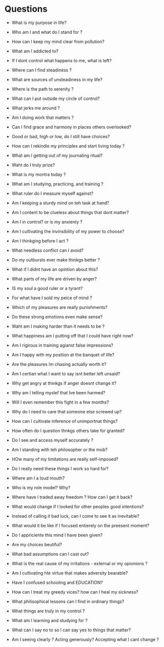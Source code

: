 # Questions
- What is my purpose in life?
- Who am I and what do I stand for ?
- How can I keep my mind clear from pollution?
- What am I addicted to?
- If I dont control what happens to me, what is left?
- Where can I find steadiness ?
- What are sources of unsteadiness in my life?
- Where is the path to serenity ?
- What can I put outside my circle of control?
- What jerks me around ?
- Am I doing work that matters ?
- Can I find grace and harmony in places others overlooked?
- Good or bad, high or low, do I still have choices?
- How can I rekindle my principles and start living today ?
- What am I getting out of my journaling ritual?
- Waht do I truly prize?
- What is my montra today ?
- What am I studying, practicing, and training ?
- What ruler do I measure myself against?
- Am I keeping a sturdy mind on teh task at hand?
- Am I content to be clueless about things that dont matter?
- Am I in control? or is my anxienty ?
- Am I cultivating the invinsibility of my power to choose?
- Am I thinkging before I act ?
- What needless conflict can I avoid?
- Do my outbursts ever make thinkgs better ?
- What if I didnt have an opintion about this?
- What parts of my life are driven by anger?
- IS my soul a good ruler or a tyrant?
- For what have I sold my peice of mind ?
- Which of my pleasures are really punishments?
- Do these strong emotions even make sense?
- Waht am I making harder than it needs to be ?
- What happiness am I putting off that I could have right now?
- Am I rigirous in training agianst false impressions?
- Am I happy with my position at the banquet of life?
- Are the pleasures Im chasing actually worth it?
- Am I certian what I want to say isnt better left unsaid?
- Why get angry at thinkgs if anger doesnt change it?
- Why am I telling myslef that Ive been harmed?
- Will I even remember this fight in a few months?
- Why do I need to care that someone else screwed up?
- How can I cultivate inference of unimportnat things?
- How often do I question thnkgs others take for granted?
- Do I see and access myself accurately ?
- Am I standing with teh philosopher or the mob?
- HOw many of my limitations are really self-imposed?
- Do I really need these things I work so hard for?
- Where am I a loud mouth?
- Who is my role model? Why?
- Where have I traded away freedom ? How can I get it back?
- What would change if I looked for other peoples good intentions?
- Instead of calling it bad luck, can I come to see it as inevitable?
- What would it be like if I focused entierely on the preesent moment?
- Do I appriciente this mind I have been given?
- Are my choices beutiful?
- What bad assumptions can I cast out?
- What is the real cause of my irritations - external or my opionions ?
- Am I cultivating hte virtue that makes adversity bearable?
- Have I confused schooling and EDUCATION?
- How can I treat my greedy vices? how can I heal my sickness?
- What philisophical lessons can I find in ordinary things?


- What things are truly in my control ?
- What am I learning and studying for ?
- What can I say no to so I can say yes to things that matter?
- Am I seeing clearly ? Acting generously? Accepting what I cant change ?
